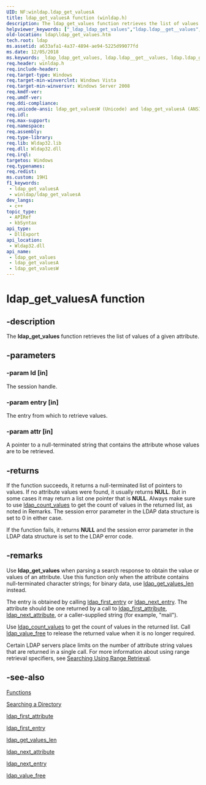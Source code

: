 ```yaml
---
UID: NF:winldap.ldap_get_valuesA
title: ldap_get_valuesA function (winldap.h)
description: The ldap_get_values function retrieves the list of values of a given attribute.
helpviewer_keywords: ["_ldap_ldap_get_values","ldap.ldap__get__values","ldap.ldap_get_values","ldap_get_values","ldap_get_values function [LDAP]","ldap_get_valuesA","ldap_get_valuesW","winldap/ldap_get_values","winldap/ldap_get_valuesA","winldap/ldap_get_valuesW"]
old-location: ldap\ldap_get_values.htm
tech.root: ldap
ms.assetid: a633afa1-4a37-4894-ae94-5225d99077fd
ms.date: 12/05/2018
ms.keywords: _ldap_ldap_get_values, ldap.ldap__get__values, ldap.ldap_get_values, ldap_get_values, ldap_get_values function [LDAP], ldap_get_valuesA, ldap_get_valuesW, winldap/ldap_get_values, winldap/ldap_get_valuesA, winldap/ldap_get_valuesW
req.header: winldap.h
req.include-header: 
req.target-type: Windows
req.target-min-winverclnt: Windows Vista
req.target-min-winversvr: Windows Server 2008
req.kmdf-ver: 
req.umdf-ver: 
req.ddi-compliance: 
req.unicode-ansi: ldap_get_valuesW (Unicode) and ldap_get_valuesA (ANSI)
req.idl: 
req.max-support: 
req.namespace: 
req.assembly: 
req.type-library: 
req.lib: Wldap32.lib
req.dll: Wldap32.dll
req.irql: 
targetos: Windows
req.typenames: 
req.redist: 
ms.custom: 19H1
f1_keywords:
 - ldap_get_valuesA
 - winldap/ldap_get_valuesA
dev_langs:
 - c++
topic_type:
 - APIRef
 - kbSyntax
api_type:
 - DllExport
api_location:
 - Wldap32.dll
api_name:
 - ldap_get_values
 - ldap_get_valuesA
 - ldap_get_valuesW
---
```


# ldap_get_valuesA function


## -description

The <b>ldap_get_values</b> function retrieves the list of values of a given attribute.

## -parameters

### -param ld [in]

The session handle.

### -param entry [in]

The entry from which to retrieve values.

### -param attr [in]

A pointer to a null-terminated string that contains the attribute whose values are to be retrieved.

## -returns

If the function succeeds, it returns a null-terminated list of pointers to values. If no attribute values were found, it usually returns <b>NULL</b>. But in some cases it may return a list one pointer that is <b>NULL</b>. Always make sure to use <a href="https://docs.microsoft.com/previous-versions/windows/desktop/api/winldap/nf-winldap-ldap_count_values">ldap_count_values</a> to get the count of values in the returned list, as noted in Remarks. The session error parameter in the LDAP data structure is set to 0 in either case.

If the function fails, it returns <b>NULL</b> and the session error parameter in the LDAP data structure is set to the LDAP error code.

## -remarks

Use <b>ldap_get_values</b> when parsing a search response to obtain the value or values of an attribute. Use this function only when the attribute contains null-terminated character strings; for binary data, use 
<a href="https://docs.microsoft.com/previous-versions/windows/desktop/api/winldap/nf-winldap-ldap_get_values_len">ldap_get_values_len</a> instead.

The entry is obtained by calling 
<a href="https://docs.microsoft.com/previous-versions/windows/desktop/api/winldap/nf-winldap-ldap_first_entry">ldap_first_entry</a> or 
<a href="https://docs.microsoft.com/previous-versions/windows/desktop/api/winldap/nf-winldap-ldap_next_entry">ldap_next_entry</a>. The attribute should be one returned by a call to 
<a href="https://docs.microsoft.com/previous-versions/windows/desktop/api/winldap/nf-winldap-ldap_first_attribute">ldap_first_attribute</a>, 
<a href="https://docs.microsoft.com/previous-versions/windows/desktop/api/winldap/nf-winldap-ldap_next_attribute">ldap_next_attribute</a>, or a caller-supplied string (for example, "mail").

Use <a href="https://docs.microsoft.com/previous-versions/windows/desktop/api/winldap/nf-winldap-ldap_count_values">ldap_count_values</a> to get the count of values in the returned list.
Call 
<a href="https://docs.microsoft.com/previous-versions/windows/desktop/api/winldap/nf-winldap-ldap_value_free">ldap_value_free</a> to release the returned value when it is no longer required.

Certain LDAP servers place limits on the number of attribute string values that are returned in a single call.  For more information about using range retrieval specifiers, see <a href="https://docs.microsoft.com/previous-versions/windows/desktop/ldap/searching-using-range-retrieval">Searching Using Range Retrieval</a>.

## -see-also

<a href="https://docs.microsoft.com/previous-versions/windows/desktop/ldap/functions">Functions</a>



<a href="https://docs.microsoft.com/previous-versions/windows/desktop/ldap/searching-a-directory">Searching a Directory</a>



<a href="https://docs.microsoft.com/previous-versions/windows/desktop/api/winldap/nf-winldap-ldap_first_attribute">ldap_first_attribute</a>



<a href="https://docs.microsoft.com/previous-versions/windows/desktop/api/winldap/nf-winldap-ldap_first_entry">ldap_first_entry</a>



<a href="https://docs.microsoft.com/previous-versions/windows/desktop/api/winldap/nf-winldap-ldap_get_values_len">ldap_get_values_len</a>



<a href="https://docs.microsoft.com/previous-versions/windows/desktop/api/winldap/nf-winldap-ldap_next_attribute">ldap_next_attribute</a>



<a href="https://docs.microsoft.com/previous-versions/windows/desktop/api/winldap/nf-winldap-ldap_next_entry">ldap_next_entry</a>



<a href="https://docs.microsoft.com/previous-versions/windows/desktop/api/winldap/nf-winldap-ldap_value_free">ldap_value_free</a>

